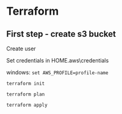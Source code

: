 # Terraform

## First step - create s3 bucket
Create user

Set credentials in HOME\.aws\credentials

windows: `set AWS_PROFILE=profile-name`

`terraform init`

`terraform plan`

`terraform apply`
